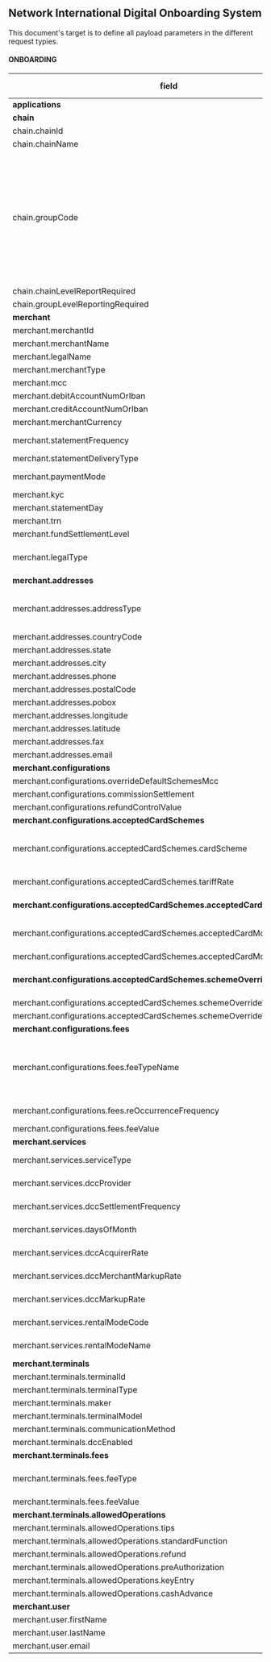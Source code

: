 
## Network International Digital Onboarding System
This document's target is to define all payload parameters in the different request typies.
#### ONBOARDING
| **field** | **Type** |**length**|**possible values**|**Way4**	|**Base24**|**Self-Services**|**MC-3D**|**Payload**
|--|--|--|--|--|--|--|--|--|
|**applications**| object[] |N/A ||mandatory|mandatory | | | | |
|**chain**| object |N/A ||optional|N/A | | | | |
|chain.chainId| alphanumeric | 25|| mandatory|N/A | | | | |
|chain.chainName| alphanumeric  | 100|| mandatory| N/A| | | | |
|chain.groupCode| alphabetic  | 10|AFG,  ALIMIGS, ASECYBS, ASEMIGS, ATG, BRLADP, DARADP, DDF, DET, DTR, EAM, ECMMIGS, EHMMIGS, EHSADP, ETI, ETS, FLD, FLN, JMB, JUM, KSA, MTOMOTO, OTH, RLG, ROTADP, RTA, SDG, TRNADP, TRNCYBS, TRNMIGS, TRNMOTO, TRNMPOS, TRNPOS, TRNSABR| mandatory| optional| | | | |
|chain.chainLevelReportRequired| boolean |5 || mandatory|N/A | | | | |
|chain.groupLevelReportingRequired| boolean | 5||mandatory |N/A | | | | |
|**merchant**  |object[]  |N/A ||mandatory | mandatory| | | | |
|merchant.merchantId  |alphanumeric|25 ||mandatory |mandatory | | | |
|merchant.merchantName|alphanumeric|100||mandatory | mandatory| | | |
|merchant.legalName|alphanumeric|100 ||mandatory | optional| | | |
|merchant.merchantType|alphanumeric|4||mandatory |mandatory | | | |
|merchant.mcc|numeric|5||mandatory |mandatory | | | |
|merchant.debitAccountNumOrIban|alphanumeric|25 ||mandatory | N/A| | | |
|merchant.creditAccountNumOrIban|alphanumeric|25 ||mandatory |N/A | | | |
|merchant.merchantCurrency|alphabetic|4 ||mandatory | mandatory| | | |
|merchant.statementFrequency|alphabetic|10|DAILY, WEEKLY, MONTHLY|mandatory |optional | | | |
|merchant.statementDeliveryType|alphabetic|5|Email, Fax|mandatory | optional| | | |
|merchant.paymentMode|alphabetic|3|EFT, EQ, FN, IFT, MC, NN, OB, TT |mandatory |optional | | | |
|merchant.kyc|boolean|5 ||mandatory | optional| | | |
|merchant.statementDay|numeric|2 ||mandatory |optional | | | |
|merchant.trn|alphanumeric|15 ||mandatory | optional| | | |
|merchant.fundSettlementLevel|alphabetic|1 |O, U|optional |optional | | | |
|merchant.legalType|alphanumeric|25 |LLC, SOLE_PROPRIETOR, PARTNERSHIP, FREE_ZONE|optional |optional | | | |
|**merchant.addresses**|object[]|N/A ||mandatory | mandatory | | | |
|merchant.addresses.addressType|alphabetic|25 |DEFAULT,  STMT_ADDR,  PAYM_ADDR,  CORRESPONDING,  TRADING|mandatory |mandatory| | | ||merchant.addresses.name |alphanumeric|100 ||mandatory |mandatory | | | |
|merchant.addresses.countryCode|alphabetic|4 ||mandatory |mandatory | | | |
|merchant.addresses.state|alphabetic|100 ||optional | mandatory| | | |
|merchant.addresses.city|alphabetic|100 ||mandatory | mandatory| | | |
|merchant.addresses.phone|numeric|25 ||optional | mandatory| | | |
|merchant.addresses.postalCode|numeric|25 ||mandatory |mandatory| | | |
|merchant.addresses.pobox|numeric|25 ||optional |mandatory || | |
|merchant.addresses.longitude|numeric|25 ||optional | optional| | | |
|merchant.addresses.latitude|numeric|25 ||optional | optional| | | |
|merchant.addresses.fax|numeric|25 ||optional | | | | |
|merchant.addresses.email|alphanumeric|256 ||mandatory | | | | |
|**merchant.configurations**|object|N/A||mandatory | mandatory| | | |
|merchant.configurations.overrideDefaultSchemesMcc|boolean|5||optional |optional | | | |
|merchant.configurations.commissionSettlement|alphabetic|15|NEXT_STTLM,  M1|mandatory | | | | |
|merchant.configurations.refundControlValue|alphabetic|1|G, R, C, N|mandatory | | | | |
|**merchant.configurations.acceptedCardSchemes**|object[]|N/A||mandatory | mandatory| | | |
|merchant.configurations.acceptedCardSchemes.cardScheme|alphabetic|4|VISA, MC, PL, JCB, CUP, MER, DCI, AMEX, TBOD, DODB, DOCR, DOHY, SBOC, SBOD, DOPR|mandatory | mandatory| | | |
|merchant.configurations.acceptedCardSchemes.tariffRate|numeric|10||mandatory in case of simple pricing merchants | | | | |
|**merchant.configurations.acceptedCardSchemes.acceptedCardModes**|object[]|N/A||mandatory in case of complex pricing merchants |N/A | | | |
|merchant.configurations.acceptedCardSchemes.acceptedCardModes.modeName|alphabetic|15|ELECTRONIC, MANUAL, INTERNATIONAL, DOMESTIC, PREMIUM|mandatory |N/A | | | |
|merchant.configurations.acceptedCardSchemes.acceptedCardModes.rate|numeric|10||mandatory |N/A | | | |
|**merchant.configurations.acceptedCardSchemes.schemeOverrideValue**|object|N/A||mandatory in case overrideDefaultSchemesMcc is true| N/A| | | |
|merchant.configurations.acceptedCardSchemes.schemeOverrideValue.mcc|numeric|5||mandatory|N/A | | | |
|merchant.configurations.acceptedCardSchemes.schemeOverrideValue.dbaName|alphanumeric|100||mandatory| | | | |
|**merchant.configurations.fees**|object[]|N/A||mandatory | N/A| | | |
|merchant.configurations.fees.feeTypeName|alphabetic|15|MIS, ACQ_MMBR_FEE, MFEE_STRT, MFEE_FRD_HND, FRAUD_HAND_FEE, TRANS_FEE, REFUND_FEE|mandatory | N/A| | | |
|merchant.configurations.fees.reOccurrenceFrequency|alphabetic|10|DAILY, WEEKLY, MONTHLY|mandatory |N/A| | | |
|merchant.configurations.fees.feeValue|numeric|10||mandatory |N/A| | | |
|**merchant.services**|object[]|N/A||optional | N/A| | | |
|merchant.services.serviceType|alphabetic|15|DCC, RENTAL, MC_3D_SECURE|mandatory |N/A| | | |
|merchant.services.dccProvider|alphabetic|2|PP, FX|mandatory in case of serviceType is DCC |N/A | | | |
|merchant.services.dccSettlementFrequency|alphabetic|10|DAILY, WEEKLY, MONTHLY|mandatory in case of serviceType is DCC |N/A | | | |
|merchant.services.daysOfMonth|numeric|2||mandatory in case of serviceType is DCC |N/A | | | |
|merchant.services.dccAcquirerRate|numeric|10||mandatory in case of serviceType is DCC |N/A | | | |
|merchant.services.dccMerchantMarkupRate|numeric|10||mandatory in case of serviceType is DCC |N/A | | | |
|merchant.services.dccMarkupRate|numeric|10||mandatory in case of serviceType is 'DCC' |N/A | | | |
|merchant.services.rentalModeCode|alphabetic|10|CASH, CHEQUE|mandatory in case of serviceType is 'RENTAL' |N/A| | | |
|merchant.services.rentalModeName|alphabetic|10||mandatory in case of serviceType is 'RENTAL' |N/A| | | |
|**merchant.terminals**|object[]|N/A||optional || | | |
|merchant.terminals.terminalId|alphanumeric|25||mandatory |mandatory | | | |
|merchant.terminals.terminalType|alphanumeric|10||mandatory | | | | |
|merchant.terminals.maker|alphanumeric|10||mandatory | | | | |
|merchant.terminals.terminalModel|alphanumeric|25||mandatory | | | | |
|merchant.terminals.communicationMethod|alphanumeric|10|SG,  GPRS_SIM|mandatory || | | |
|merchant.terminals.dccEnabled|boolean|5||mandatory | | | | |
|**merchant.terminals.fees**|object[]|N/A||mandatory | N/Aoptional| | | |
|merchant.terminals.fees.feeType|alphabetic|25|SIM_FEE,  GPRS_FEE,  TERMINAL_RENTAL_FEE,  INS_FEE|mandatory |N/A | | | |
|merchant.terminals.fees.feeValue|numeric|10||mandatory | N/A| | | |
|**merchant.terminals.allowedOperations**|object|N/A||optional |N/A | | | |
|merchant.terminals.allowedOperations.tips|boolean|5||optional | N/A| | | |
|merchant.terminals.allowedOperations.standardFunction||boolean|5|N/A | | | | |
|merchant.terminals.allowedOperations.refund|boolean|5|| |N/A | | | |
|merchant.terminals.allowedOperations.preAuthorization|boolean|5||N/Aoptional | | | | |
|merchant.terminals.allowedOperations.keyEntry|boolean|5||optional | N/A| | | |
|merchant.terminals.allowedOperations.cashAdvance|boolean|5||optional |N/A | | | |
|**merchant.user**|object|N/A||N/A | | | | |
|merchant.user.firstName|alphanumeric|100||N/A |N/A | | | |
|merchant.user.lastName|alphanumeric|100||N/A |N/A | | | |
|merchant.user.email|alphanumeric|256||N/A |N/A | | | |
<!--stackedit_data:
eyJoaXN0b3J5IjpbMzYzMDk0NTcyLC04MDM4OTEyNjYsLTE4OT
k3NzIzNCw1MzEzNTU4NDYsOTc4MDEyMTA5LC0yMDg5NDU3Njgs
LTExNDMxMDMyMiwxOTM1ODI0MDE4LDY2ODcyNjQ3OF19
-->